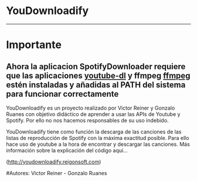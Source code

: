 # YouDownloadify


---
# Importante 
Ahora la aplicacion SpotifyDownloader requiere que las aplicaciones [youtube-dl](https://rg3.github.io/youtube-dl/)  y ffmpeg [ffmpeg](https://www.ffmpeg.org/) estén instaladas y añadidas al PATH del sistema para funcionar correctamente
---


YouDownloadify es un proyecto realizado por Victor Reiner y Gonzalo Ruanes con objetivo didáctico de aprender a usar las APIs de Youtube y Spotify. Por ello no nos hacemos responsables de su uso indebido.

YouDownloadify tiene como función la descarga de las canciones de las listas de reproducción de Spotify con la máxima exactitud posible. Para ello hace uso de youtube a la hora de encontrar y descargar las canciones. Más información sobre la explicación del código aquí...

(http://youdownloadify.reigonsoft.com)



#Autores:
  Victor Reiner - Gonzalo Ruanes
